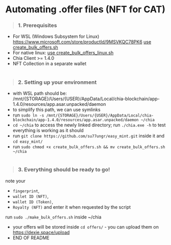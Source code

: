 
<h1> Automating .offer files (NFT for CAT)</h1>



> <h3> 1. Prerequisites </h3>
 * For WSL (Windows Subsystem for Linux) https://www.microsoft.com/store/productId/9MSVKQC78PK6 <a href="https://github.com/su77ungr/easy_mint/blob/da56b4ba2931cec8cc2deb2ba8dabf5476794300/create_bulk_offers_linux.sh">use create_bulk_offers.sh </a>
 * For native linux: <a href="https://github.com/su77ungr/easy_mint/blob/da56b4ba2931cec8cc2deb2ba8dabf5476794300/create_bulk_offers_linux.sh">use create_bulk_offers_linux.sh </a>
 * Chia Client >= 1.4.0 
 * NFT Collection in a separate wallet
 
<h1> </h1>


>  <h3> 2. Setting up your environment</h3>
 * with WSL path should be: /mnt/{STORAGE}/Users/{USER}/AppData/Local/chia-blockchain/app-1.4.0/resources/app.asar.unpacked/daemon
 * to simplify this path, we can use symlinks
 * run `sudo ln -s /mnt/{STORAGE}/Users/{USER}/AppData/Local/chia-blockchain/app-1.4.0/resources/app.asar.unpacked/daemon ~/chia`
 * `cd ~/chia` to access the newly linked directory; run `./chia.exe -h` to test everything is working as it should 
 * run `git clone https://github.com/su77ungr/easy_mint.git` inside it and  `cd easy_mint/`
 * run `sudo chmod +x create_bulk_offers.sh && mv create_bulk_offers.sh ~/chia`

 
<h1> </h1>

>  <h3> 3. Everything should be ready to go!</h3>

 note your 
 *  `fingerprint`, 
 *  `wallet ID (NFT)`, 
 *  `wallet ID (Token)`,
 *  `Royalty (NFT)` and enter it when requested by the script

 run `sudo ./make_bulk_offers.sh` inside ~/chia
 * your offers will be stored inside `cd offers/` - you can upload them on https://dexie.space/upload
 * END OF README
 
